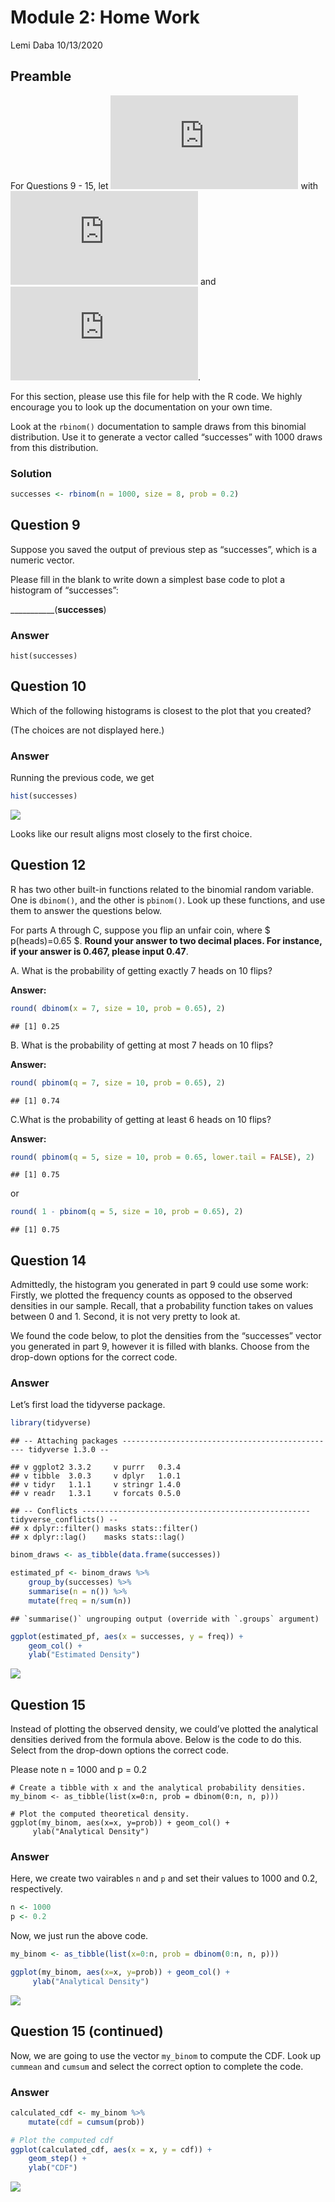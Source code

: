 Module 2: Home Work
================
Lemi Daba
10/13/2020

Preamble
--------

For Questions 9 - 15, let
![X \\sim B(n, p)](https://latex.codecogs.com/png.latex?X%20%5Csim%20B%28n%2C%20p%29 "X \sim B(n, p)")
with ![n = 8](https://latex.codecogs.com/png.latex?n%20%3D%208 "n = 8")
and
![p = 0.2](https://latex.codecogs.com/png.latex?p%20%3D%200.2 "p = 0.2").

For this section, please use this file for help with the R code. We
highly encourage you to look up the documentation on your own time.

Look at the `rbinom()` documentation to sample draws from this binomial
distribution. Use it to generate a vector called “successes” with 1000
draws from this distribution.

### Solution

``` r
successes <- rbinom(n = 1000, size = 8, prob = 0.2)
```

Question 9
----------

Suppose you saved the output of previous step as “successes”, which is a
numeric vector.

Please fill in the blank to write down a simplest base code to plot a
histogram of “successes”:

\_\_\_\_\_\_\_\_\_\_\_(**successes**)

### Answer

    hist(successes)

Question 10
-----------

Which of the following histograms is closest to the plot that you
created?

(The choices are not displayed here.)

### Answer

Running the previous code, we get

``` r
hist(successes)
```

![](Module_2_files/figure-gfm/unnamed-chunk-2-1.png)<!-- -->

Looks like our result aligns most closely to the first choice.

Question 12
-----------

R has two other built-in functions related to the binomial random
variable. One is `dbinom()`, and the other is `pbinom()`. Look up these
functions, and use them to answer the questions below.

For parts A through C, suppose you flip an unfair coin, where $
p(heads)=0.65 $. **Round your answer to two decimal places. For
instance, if your answer is 0.467, please input 0.47**.

A. What is the probability of getting exactly 7 heads on 10 flips?

**Answer:**

``` r
round( dbinom(x = 7, size = 10, prob = 0.65), 2) 
```

    ## [1] 0.25

B. What is the probability of getting at most 7 heads on 10 flips?

**Answer:**

``` r
round( pbinom(q = 7, size = 10, prob = 0.65), 2) 
```

    ## [1] 0.74

C.What is the probability of getting at least 6 heads on 10 flips?

**Answer:**

``` r
round( pbinom(q = 5, size = 10, prob = 0.65, lower.tail = FALSE), 2) 
```

    ## [1] 0.75

or

``` r
round( 1 - pbinom(q = 5, size = 10, prob = 0.65), 2)
```

    ## [1] 0.75

Question 14
-----------

Admittedly, the histogram you generated in part 9 could use some work:
Firstly, we plotted the frequency counts as opposed to the observed
densities in our sample. Recall, that a probability function takes on
values between 0 and 1. Second, it is not very pretty to look at.

We found the code below, to plot the densities from the “successes”
vector you generated in part 9, however it is filled with blanks. Choose
from the drop-down options for the correct code.

### Answer

Let’s first load the tidyverse package.

``` r
library(tidyverse)
```

    ## -- Attaching packages ------------------------------------------------ tidyverse 1.3.0 --

    ## v ggplot2 3.3.2     v purrr   0.3.4
    ## v tibble  3.0.3     v dplyr   1.0.1
    ## v tidyr   1.1.1     v stringr 1.4.0
    ## v readr   1.3.1     v forcats 0.5.0

    ## -- Conflicts --------------------------------------------------- tidyverse_conflicts() --
    ## x dplyr::filter() masks stats::filter()
    ## x dplyr::lag()    masks stats::lag()

``` r
binom_draws <- as_tibble(data.frame(successes))

estimated_pf <- binom_draws %>% 
    group_by(successes) %>% 
    summarise(n = n()) %>% 
    mutate(freq = n/sum(n))
```

    ## `summarise()` ungrouping output (override with `.groups` argument)

``` r
ggplot(estimated_pf, aes(x = successes, y = freq)) +
    geom_col() +
    ylab("Estimated Density")
```

![](Module_2_files/figure-gfm/unnamed-chunk-8-1.png)<!-- -->

Question 15
-----------

Instead of plotting the observed density, we could’ve plotted the
analytical densities derived from the formula above. Below is the code
to do this. Select from the drop-down options the correct code.

Please note n = 1000 and p = 0.2

    # Create a tibble with x and the analytical probability densities.
    my_binom <- as_tibble(list(x=0:n, prob = dbinom(0:n, n, p)))

    # Plot the computed theoretical density.
    ggplot(my_binom, aes(x=x, y=prob)) + geom_col() +
         ylab("Analytical Density")

### Answer

Here, we create two vairables `n` and `p` and set their values to 1000
and 0.2, respectively.

``` r
n <- 1000
p <- 0.2
```

Now, we just run the above code.

``` r
my_binom <- as_tibble(list(x=0:n, prob = dbinom(0:n, n, p)))

ggplot(my_binom, aes(x=x, y=prob)) + geom_col() +
     ylab("Analytical Density")
```

![](Module_2_files/figure-gfm/unnamed-chunk-10-1.png)<!-- -->

Question 15 (continued)
-----------------------

Now, we are going to use the vector `my_binom` to compute the CDF. Look
up `cummean` and `cumsum` and select the correct option to complete the
code.

### Answer

``` r
calculated_cdf <- my_binom %>% 
    mutate(cdf = cumsum(prob)) 

# Plot the computed cdf
ggplot(calculated_cdf, aes(x = x, y = cdf)) +
    geom_step() +
    ylab("CDF")
```

![](Module_2_files/figure-gfm/unnamed-chunk-11-1.png)<!-- -->
